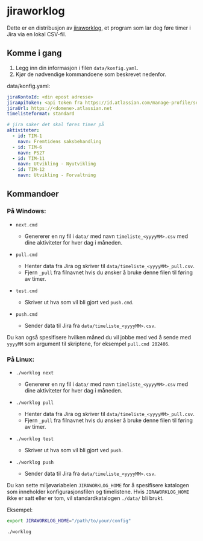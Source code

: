 # jiraworklog

Dette er en distribusjon av [jiraworklog](https://github.com/almli/jiraworklog), et program som lar deg føre timer i Jira via en lokal CSV-fil.

## Komme i gang

1. Legg inn din informasjon i filen `data/konfig.yaml`.
2. Kjør de nødvendige kommandoene som beskrevet nedenfor.


data/konfig.yaml:
```yaml
jiraKontoId: <din epost adresse>
jiraApiToken: <api token fra https://id.atlassian.com/manage-profile/security/api-tokens >
jiraUrl: https://<domene>.atlassian.net
timelisteformat: standard

# jira saker det skal føres timer på
aktiviteter:
  - id: TIM-1
    navn: Fremtidens saksbehandling
  - id: TIM-6
    navn: PS27
  - id: TIM-11
    navn: Utvikling - Nyutvikling
  - id: TIM-12
    navn: Utvikling - Forvaltning

```

## Kommandoer

### På Windows:

- `next.cmd`
    - Genererer en ny fil i `data/` med navn `timeliste_<yyyyMM>.csv` med dine aktiviteter for hver dag i måneden.

- `pull.cmd`
    - Henter data fra Jira og skriver til `data/timeliste_<yyyyMM>_pull.csv`.
    - Fjern `_pull` fra filnavnet hvis du ønsker å bruke denne filen til føring av timer.

- `test.cmd`
    - Skriver ut hva som vil bli gjort ved `push.cmd`.

- `push.cmd`
    - Sender data til Jira fra `data/timeliste_<yyyyMM>.csv`.

Du kan også spesifisere hvilken måned du vil jobbe med ved å sende med `yyyyMM` som argument til skriptene, for eksempel `pull.cmd 202406`.

### På Linux:

- `./worklog next`
    - Genererer en ny fil i `data/` med navn `timeliste_<yyyyMM>.csv` med dine aktiviteter for hver dag i måneden.

- `./worklog pull`
    - Henter data fra Jira og skriver til `data/timeliste_<yyyyMM>_pull.csv`.
    - Fjern `_pull` fra filnavnet hvis du ønsker å bruke denne filen til føring av timer.

- `./worklog test`
    - Skriver ut hva som vil bli gjort ved `push`.

- `./worklog push`
    - Sender data til Jira fra `data/timeliste_<yyyyMM>.csv`.

Du kan sette miljøvariabelen `JIRAWORKLOG_HOME` for å spesifisere katalogen som inneholder konfigurasjonsfilen og
timelistene. Hvis `JIRAWORKLOG_HOME` ikke er satt eller er tom, vil standardkatalogen `./data/` bli brukt.

Eksempel:

```sh
export JIRAWORKLOG_HOME="/path/to/your/config"

./worklog
```


